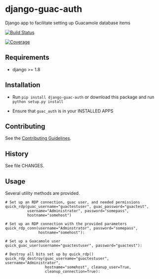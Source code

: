 django-guac-auth
=======================

Django app to facilitate setting up Guacamole database items

[![Build Status](https://travis-ci.org/nimbis/django-guac-auth.svg?branch=master)](https://travis-ci.org/nimbis/django-guac-auth)

[![Coverage](https://coveralls.io/repos/nimbis/django-guac-auth/badge.png?branch=master)](https://coveralls.io/r/nimbis/django-guac-auth?branch=master)


Requirements
------------

* django >= 1.8

Installation
------------

* Run `pip install django-guac-auth` or download this package and run `python setup.py install`

* Ensure that `guac_auth` is in your INSTALLED APPS

Contributing
------------

See the [Contributing Guidelines](CONTRIBUTING.md).

History
-------
See file CHANGES.

Usage
-----

Several utility methods are provided.

    # Set up an RDP connection, guac user, and needed permissions
    quick_rdp(guac_username="guactestuser", guac_password="guactest",
              username="Administrator", password="somepass",
              hostname="somehost")
    
    # Set up an RDP connection with the provided parameters
    quick_rdp_conn(username="Adminstrator", password="somepass",
                   hostname="somehost"):
    
    # Set up a Guacamole user
    quick_guac_user(username="guactestuser", password="guactest"):
    
    # Destroy all bits set up by quick_rdp()
    quick_rdp_destroy(guac_username="guactestuser", username="Administrator",
                      hostname="somehost", cleanup_user=True,
                      cleanup_connection=True):
